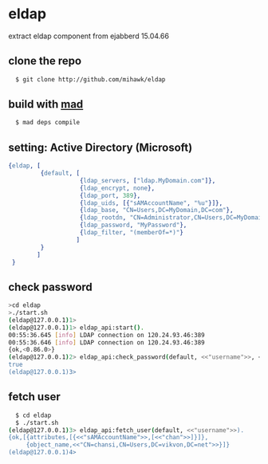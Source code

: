 eldap
=====

 extract eldap component from ejabberd 15.04.66

## clone the repo

```bash
  $ git clone http://github.com/mihawk/eldap
```

## build with [mad](http://github.com/naga-framework/mad)

```bash
  $ mad deps compile 
```

## setting: Active Directory (Microsoft)

```erlang
{eldap, [
         {default, [         
                    {ldap_servers, ["ldap.MyDomain.com"]},
                    {ldap_encrypt, none},
                    {ldap_port, 389},
                    {ldap_uids, [{"sAMAccountName", "%u"}]},
                    {ldap_base, "CN=Users,DC=MyDomain,DC=com"},
                    {ldap_rootdn, "CN=Administrator,CN=Users,DC=MyDomain,DC=com"},
                    {ldap_password, "MyPassword"},
                    {ldap_filter, "(memberOf=*)"}
                   ]
         }
        ]
 }
```

## check password

```bash
>cd eldap
>./start.sh
(eldap@127.0.0.1)1> 
(eldap@127.0.0.1)1> eldap_api:start().
00:55:36.645 [info] LDAP connection on 120.24.93.46:389
00:55:36.646 [info] LDAP connection on 120.24.93.46:389
{ok,<0.86.0>}
(eldap@127.0.0.1)2> eldap_api:check_password(default, <<"username">>, <<"password">>).
true
(eldap@127.0.0.1)3>
```

## fetch user

```bash
  $ cd eldap
  $ ./start.sh
(eldap@127.0.0.1)3> eldap_api:fetch_user(default, <<"username">>).                    
{ok,[{attributes,[{<<"sAMAccountName">>,[<<"chan">>]}]},
     {object_name,<<"CN=chansi,CN=Users,DC=vikvon,DC=net">>}]}
(eldap@127.0.0.1)4> 
```
 
